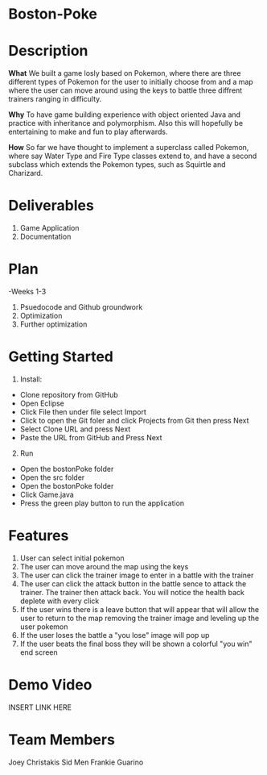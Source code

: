 # Boston-Poke

# **Description**

**What**
We built a game losly based on Pokemon, where there are three different types of Pokemon for the user to initially choose from and a map where the user can move around using the keys to battle three diffrent trainers ranging in difficulty. 

**Why**
To have game building experience with object oriented Java and practice with inheritance and polymorphism. Also this will hopefully be entertaining to make and fun to play afterwards.

**How**
So far we have thought to implement a superclass called Pokemon, where say Water Type and Fire Type classes extend to, and have a second subclass which extends the Pokemon types, such as Squirtle and Charizard.

# **Deliverables**
1. Game Application
2. Documentation

# **Plan**
-Weeks 1-3
1. Psuedocode and Github groundwork 
2. Optimization 
3. Further optimization

# **Getting Started**
1. Install:
- Clone repository from GitHub
- Open Eclipse
- Click File then under file select Import
- Click to open the Git foler and click Projects from Git then press Next 
- Select Clone URL and press Next
- Paste the URL from GitHub and Press Next

2. Run
- Open the bostonPoke folder
- Open the src folder
- Open the bostonPoke folder
- Click Game.java
- Press the green play button to run the application

# **Features**
1. User can select initial pokemon
2. The user can move around the map using the keys
3. The user can click the trainer image to enter in a battle with the trainer
4. The user can click the attack button in the battle sence to attack the trainer. The trainer then attack back. You will notice the health back deplete with every click
5. If the user wins there is a leave button that will appear that will allow the user to return to the map removing the trainer image and leveling up the user pokemon 
6. If the user loses the battle a "you lose" image will pop up
7. If the user beats the final boss they will be shown a colorful "you win" end screen

# **Demo Video**
INSERT LINK HERE

# **Team Members**
Joey Christakis Sid Men Frankie Guarino



